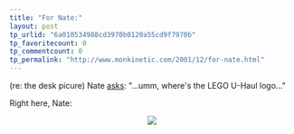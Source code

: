 ```yaml
---
title: "For Nate:"
layout: post
tp_urlid: "6a010534988cd3970b0120a55cd9f7970b"
tp_favoritecount: 0
tp_commentcount: 0
tp_permalink: "http://www.monkinetic.com/2001/12/for-nate.html"
---
```

(re: the desk picure) Nate <a href="http://www.redmonk.net/771">asks</a>: &quot;...umm, where&#39;s the LEGO U-Haul logo...&quot;<p>

Right here, Nate:<br />

<div align="center"><img border="0" src="http://media.redmonk.net/images/legoUhaul.jpg" /></div></p>
